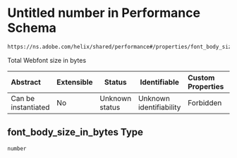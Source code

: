 # Untitled number in Performance Schema

```txt
https://ns.adobe.com/helix/shared/performance#/properties/font_body_size_in_bytes
```

Total Webfont size in bytes


| Abstract            | Extensible | Status         | Identifiable            | Custom Properties | Additional Properties | Access Restrictions | Defined In                                                                  |
| :------------------ | ---------- | -------------- | ----------------------- | :---------------- | --------------------- | ------------------- | --------------------------------------------------------------------------- |
| Can be instantiated | No         | Unknown status | Unknown identifiability | Forbidden         | Allowed               | none                | [performance.schema.json\*](performance.schema.json "open original schema") |

## font_body_size_in_bytes Type

`number`
